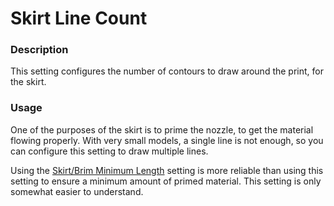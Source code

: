 Skirt Line Count
====
### **Description**
This setting configures the number of contours to draw around the print, for the skirt.

### **Usage**
One of the purposes of the skirt is to prime the nozzle, to get the material flowing properly. With very small models, a single line is not enough, so you can configure this setting to draw multiple lines.

Using the [Skirt/Brim Minimum Length](skirt_brim_minimal_length.md) setting is more reliable than using this setting to ensure a minimum amount of primed material. This setting is only somewhat easier to understand.



